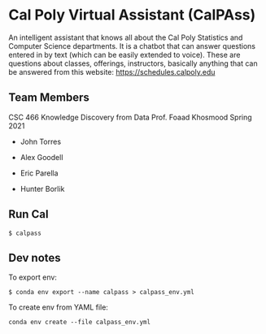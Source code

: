 # Cal Poly Virtual Assistant (CalPAss)

An intelligent assistant that knows all about the Cal Poly Statistics and 
Computer Science departments. It is a chatbot that can answer questions entered 
in by text (which can be easily extended to voice). These are questions about 
classes, offerings, instructors, basically anything that can be answered from 
this website: https://schedules.calpoly.edu

## Team Members

CSC 466 Knowledge Discovery from Data 
Prof. Foaad Khosmood
Spring 2021

- John Torres

- Alex Goodell

- Eric Parella
    
- Hunter Borlik

## Run Cal

`$ calpass`

## Dev notes

To export env:

`$ conda env export --name calpass > calpass_env.yml`

To create env from YAML file:

`conda env create --file calpass_env.yml`
